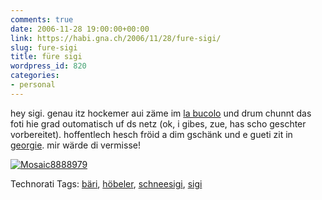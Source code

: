 ```yaml
---
comments: true
date: 2006-11-28 19:00:00+00:00
link: https://habi.gna.ch/2006/11/28/fure-sigi/
slug: fure-sigi
title: füre sigi
wordpress_id: 820
categories:
- personal
---
```


hey sigi.
genau itz hockemer aui zäme im [la bucolo](http://dabucolo.ch/) und drum chunnt das foti hie grad outomatisch uf ds netz (ok, i gibes, zue, has scho geschter vorbereitet).
hoffentlech hesch fröid a dim gschänk und e gueti zit in [georgie](https://de.wikipedia.org/wiki/Georgien).
mir wärde di vermisse!


[![Mosaic8888979](https://habi.gna.ch/wp-content/uploads/2006/11/mosaic8888979-tm.jpg)](https://habi.gna.ch/wp-content/uploads/2006/11/mosaic8888979.jpg)




Technorati Tags: [bäri](http://www.technorati.com/tag/bäri), [höbeler](http://www.technorati.com/tag/höbeler), [schneesigi](http://www.technorati.com/tag/schneesigi), [sigi](http://www.technorati.com/tag/sigi)
